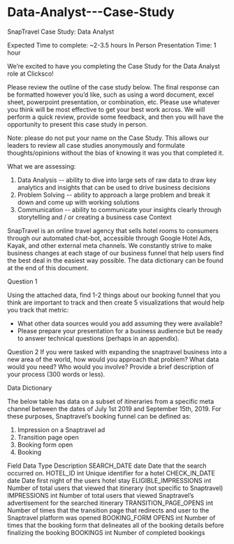 # Data-Analyst---Case-Study
SnapTravel Case Study: Data Analyst

Expected Time to complete: ~2-3.5 hours
In Person Presentation Time: 1 hour
 
We’re excited to have you completing the Case Study for the Data Analyst role at Clicksco!
 
Please review the outline of the case study below. The final response can be formatted however you’d like, such as using a word document, excel sheet, powerpoint presentation, or combination, etc. Please use whatever you think will be most effective to get your best work across. We will perform a quick review, provide some feedback, and then you will have the opportunity to present this case study in person.
 
Note: please do not put your name on the Case Study. This allows our leaders to review all case studies anonymously and formulate thoughts/opinions without the bias of knowing it was you that completed it.

What we are assessing:
1.	Data Analysis -- ability to dive into large sets of raw data to draw key analytics and insights that can be used to drive business decisions
2.	Problem Solving -- ability to approach a large problem and break it down and come up with working solutions
3.	Communication -- ability to communicate your insights clearly through storytelling and / or creating a business case
Context
 
SnapTravel is an online travel agency that sells hotel rooms to consumers through our automated chat-bot, accessible through Google Hotel Ads, Kayak, and other external meta channels. We constantly strive to make business changes at each stage of our business funnel that help users find the best deal in the easiest way possible. 
The data dictionary can be found at the end of this document. 


Question 1 
 
Using the attached data, find 1-2 things about our booking funnel that you think are important to track and then create 5 visualizations that would help you track that metric:
-	What other data sources would you add assuming they were available?
-	Please prepare your presentation for a business audience but be ready to answer technical questions (perhaps in an appendix).


Question 2
If you were tasked with expanding the snaptravel business into a new area of the world, how would you approach that problem? What data would you need? Who would you involve? Provide a brief description of your process (300 words or less).


Data Dictionary 

The below table has data on a subset of itineraries from a specific meta channel between the dates of July 1st 2019 and September 15th, 2019. For these purposes, Snaptravel’s booking funnel can be defined as:
1.	Impression on a Snaptravel ad 
2.	Transition page open 
3.	Booking form open 
4.	Booking 

Field	Data Type	Description
SEARCH_DATE	date	Date that the search occurred on.
HOTEL_ID	int	Unique identifier for a hotel
CHECK_IN_DATE	date	Date first night of the users hotel stay
ELIGIBLE_IMPRESSIONS	int	Number of total users that viewed that itinerary (not specific to Snaptravel)
IMPRESSIONS	int	Number of total users that viewed Snaptravel’s advertisement for the searched itinerary
TRANSITION_PAGE_OPENS	int	Number of times that the transition page that redirects and user to the Snaptravel platform was opened 
BOOKING_FORM OPENS	int	Number of times that the booking form that delineates all of the booking details before finalizing the booking
BOOKINGS	int	Number of completed bookings
 
